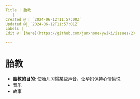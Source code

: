 ```yaml
---
Title | 胎教
-- | --
Created @ | `2024-06-12T11:57:00Z`
Updated @| `2024-06-12T11:57:01Z`
Labels | ``
Edit @| [here](https://github.com/junxnone/ywiki/issues/2)

---
```

# 胎教
- **胎教的目的**: 使胎儿习惯某些声音，让孕妈保持心情愉悦
- 音乐
- 故事
